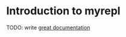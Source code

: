 # Introduction to myrepl

TODO: write [great documentation](http://jacobian.org/writing/great-documentation/what-to-write/)
